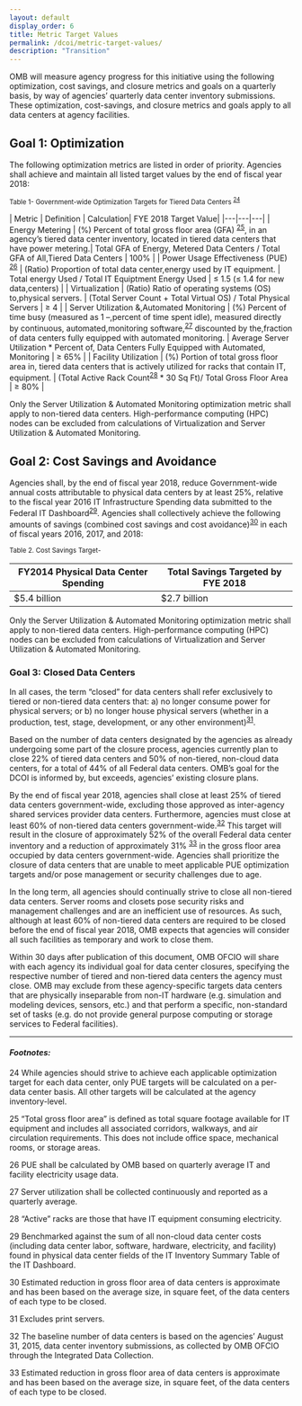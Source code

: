 ```yaml
---
layout: default
display_order: 6
title: Metric Target Values
permalink: /dcoi/metric-target-values/
description: "Transition"
--- 
```


OMB will measure agency progress for this initiative using the following optimization, cost savings, and closure metrics and goals on a quarterly basis, by way of agencies’ quarterly data center inventory submissions. These optimization, cost-savings, and closure metrics and goals apply to all data centers at agency facilities. 

## Goal 1: Optimization

The following optimization metrics are listed in order of priority. Agencies shall achieve and maintain all listed target values by the end of fiscal year 2018:

<sup>Table 1-  Government-wide Optimization Targets for Tiered Data Centers <sup>[24](#24)<sup/> </sup>

| Metric | Definition | Calculation| FYE 2018 Target Value|
|---|---|---|
| Energy Metering                                                                                                                                                                                                                                                                                                    | (%) Percent of total gross floor area (GFA) <sup>[25](#25)</sup>, in an agency’s tiered data center inventory, located in tiered data centers that have power metering.| Total GFA of Energy, Metered Data Centers / Total GFA of All,Tiered Data Centers                | 100%                               |
| Power Usage Effectiveness (PUE) <sup>[26](#26)</sup>                                                                                                                                                                          | (Ratio) Proportion of total data center,energy used by IT equipment.                                                                                                                                                                                                                                                                                                                                       | Total energy Used / Total IT Equiptment Energy Used                                             | ≤ 1.5 (≤ 1.4 for new data,centers) |
| Virtualization                                                                                                                                                                                                                                                                                                     | (Ratio) Ratio of operating systems (OS) to,physical servers.                                                                                                                                                                                                                                                                                                                                               | (Total Server Count + Total Virtual OS) / Total Physical Servers                                | ≥ 4                                |
| Server Utilization &,Automated Monitoring                                                                                                                                                                                                                                                                          | (%) Percent of time busy (measured as 1 –,percent of time spent idle), measured directly by continuous, automated,monitoring software,<sup>[27](#27)</sup> discounted by the,fraction of data centers fully equipped with automated monitoring.                                                                               | Average Server Utilization * Percent of, Data Centers Fully Equipped with Automated, Monitoring | ≥ 65%                              |
| Facility Utilization                                                                                                                                                                                                                                                                                               | (%) Portion of total gross floor area in, tiered data centers that is actively utilized for racks that contain IT, equipment.                                                                                                                                                                                                                                                                              | (Total Active Rack Count<sup>[28](#28)</sup> * 30 Sq Ft)/ Total Gross Floor Area                                    | ≥ 80%                              |
              

Only the Server Utilization & Automated Monitoring optimization metric shall apply to non-tiered data centers. High-performance computing (HPC) nodes can be excluded from calculations of Virtualization and Server Utilization & Automated Monitoring.

## Goal 2: Cost Savings and Avoidance

Agencies shall, by the end of fiscal year 2018, reduce Government-wide annual costs attributable to physical data centers by at least 25%, relative to the fiscal year 2016 IT Infrastructure Spending data submitted to the Federal IT Dashboard<sup>[29](#29)</sup>. Agencies shall collectively achieve the following amounts of savings (combined cost savings and cost avoidance)<sup>[30](#30)</sup> in each of fiscal years 2016, 2017, and 2018:

<sup>Table 2. Cost Savings Target-</sup> 

| FY2014 Physical Data Center Spending | Total Savings Targeted by FYE 2018 |
|---|---|
| $5.4 billion                         | $2.7 billion                       |

Only the Server Utilization & Automated Monitoring optimization metric shall apply to non-tiered data centers. High-performance computing (HPC) nodes can be excluded from calculations of Virtualization and Server Utilization & Automated Monitoring.


### Goal 3: Closed Data Centers

In all cases, the term “closed” for data centers shall refer exclusively to tiered or non-tiered data centers that: a) no longer consume power for physical servers; or b) no longer house physical servers (whether in a production, test, stage, development, or any other environment)<sup>[31](#31)</sup>. 

Based on the number of data centers designated by the agencies as already undergoing some part of the closure process, agencies currently plan to close 22% of tiered data centers and 50% of non-tiered, non-cloud data centers, for a total of 44% of all Federal data centers. OMB’s goal for the DCOI is informed by, but exceeds, agencies’ existing closure plans.

By the end of fiscal year 2018, agencies shall close at least 25% of tiered data centers government-wide, excluding those approved as inter-agency shared services provider data centers. Furthermore, agencies must close at least 60% of non-tiered data centers government-wide.<sup>[32](#32)</sup> This target will result in the closure of approximately 52% of the overall Federal data center inventory and a reduction of approximately 31% <sup>[33](#33)</sup> in the gross floor area occupied by data centers government-wide. Agencies shall prioritize the closure of data centers that are unable to meet applicable PUE optimization targets and/or pose management or security challenges due to age. 

In the long term, all agencies should continually strive to close all non-tiered data centers. Server rooms and closets pose security risks and management challenges and are an inefficient use of resources. As such, although at least 60% of non-tiered data centers are required to be closed before the end of fiscal year 2018, OMB expects that agencies will consider all such facilities as temporary and work to close them.

Within 30 days after publication of this document, OMB OFCIO will share with each agency its individual goal for data center closures, specifying the respective number of tiered and non-tiered data centers the agency must close. OMB may exclude from these agency-specific targets data centers that are physically inseparable from non-IT hardware (e.g. simulation and modeling devices, sensors, etc.) and that perform a specific, non-standard set of tasks (e.g. do not provide general purpose computing or storage services to Federal facilities).

***

#### *Footnotes:*
<a name="24">24</a> While agencies should strive to achieve each applicable optimization target for each data center, only PUE targets will be calculated on a per-data center basis. All other targets will be calculated at the agency inventory-level.

<a name="25">25</a> “Total gross floor area” is defined as total square footage available for IT equipment and includes all associated corridors, walkways, and air circulation requirements. This does not include office space, mechanical rooms, or storage areas.

<a name="26">26</a> PUE shall be calculated by OMB based on quarterly average IT and facility electricity usage data. 

<a name="27">27</a> Server utilization shall be collected continuously and reported as a quarterly average. 

<a name="28">28</a> “Active” racks are those that have IT equipment consuming electricity.

<a name="29">29</a>  Benchmarked against the sum of all non-cloud data center costs (including data center labor, software, hardware, electricity, and facility) found in physical data center fields of the IT Inventory Summary Table of the IT Dashboard.

<a name="30">30</a> Estimated reduction in gross floor area of data centers is approximate and has been based on the average size, in square feet, of the data centers of each type to be closed.

<a name="31">31</a> Excludes print servers.

<a name="32">32</a> The baseline number of data centers is based on the agencies’ August 31, 2015, data center inventory submissions, as collected by OMB OFCIO through the Integrated Data Collection.

<a name="33">33</a> Estimated reduction in gross floor area of data centers is approximate and has been based on the average size, in square feet, of the data centers of each type to be closed.
